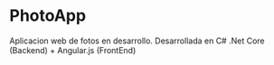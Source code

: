 # PhotoApp

Aplicacion web de fotos en desarrollo. Desarrollada en C# .Net Core (Backend) + Angular.js (FrontEnd)
